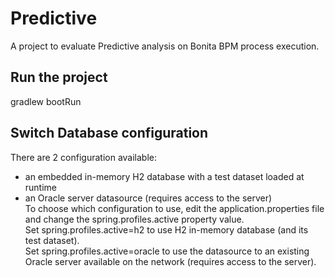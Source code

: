 # Predictive

A project to evaluate Predictive analysis on Bonita BPM process execution.

## Run the project
gradlew bootRun

## Switch Database configuration
There are 2 configuration available:
 * an embedded in-memory H2 database with a test dataset loaded at runtime  
 * an Oracle server datasource (requires access to the server)  
To choose which configuration to use, edit the application.properties file and change the spring.profiles.active property value.  
Set spring.profiles.active=h2 to use H2 in-memory database (and its test dataset).  
Set spring.profiles.active=oracle to use the datasource to an existing Oracle server available on the network (requires access to the server).  
